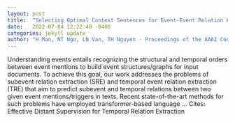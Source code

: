 ```yaml
---
layout: post
title:  "Selecting Optimal Context Sentences for Event-Event Relation Extraction"
date:   2022-07-04 12:22:48 -0400
categories: jekyll update
author: "H Man, NT Ngo, LN Van, TH Nguyen - Proceedings of the AAAI Conference on …, 2022"
---
```

Understanding events entails recognizing the structural and temporal orders between event mentions to build event structures/graphs for input documents. To achieve this goal, our work addresses the problems of subevent relation extraction (SRE) and temporal event relation extraction (TRE) that aim to predict subevent and temporal relations between two given event mentions/triggers in texts. Recent state-of-the-art methods for such problems have employed transformer-based language …
Cites: ‪Effective Distant Supervision for Temporal Relation Extraction‬  